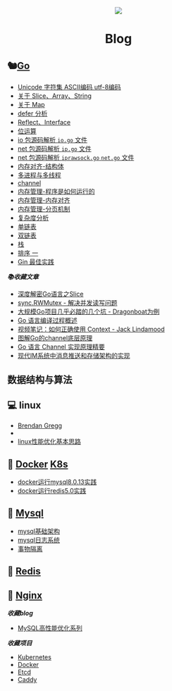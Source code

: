 <p align='center'>
<img src='https://github.com/w1991668899/blog/blob/master/image/index.jpeg'>
</p>

#  <p align='center'> Blog </p>

## 🐿[Go](https://golang.org/)

- [Unicode 字符集 ASCII编码 utf-8编码](https://github.com/w1991668899/blog/blob/master/go/unicode.md)
- [关于 Slice、Array、String](https://github.com/w1991668899/blog/blob/master/go/%E5%88%87%E7%89%87%E4%B8%8E%E6%95%B0%E7%BB%84.md)
- [关于 Map](https://github.com/w1991668899/blog/blob/master/go/map.md)
- [defer 分析](https://github.com/w1991668899/blog/blob/master/go/defer.md)
- [Reflect、Interface]()
- [位运算](https://github.com/w1991668899/blog/blob/master/go/%E4%BD%8D%E8%BF%90%E7%AE%97.md)
- [io 包源码解析 `io.go` 文件](https://github.com/w1991668899/blog/blob/master/go/io/io.md)
- [net 包源码解析 `ip.go` 文件](https://github.com/w1991668899/blog/blob/master/go/net/net_ip.md)
- [net 包源码解析 `iprawsock.go` `net.go` 文件](https://github.com/w1991668899/blog/blob/master/go/net/net_iprawsock.md)
- [内存对齐-结构体](https://www.jianshu.com/p/a0c5315400a7)
- [多进程与多线程](https://github.com/w1991668899/blog/blob/master/go/concurrent/%E5%A4%9A%E8%BF%9B%E7%A8%8B%E4%B8%8E%E5%A4%9A%E7%BA%BF%E7%A8%8B.md)
- [channel](https://github.com/w1991668899/blog/blob/master/go/concurrent/channel.md)
- [内存管理-程序是如何运行的](https://www.jianshu.com/p/f42ad2f9af73)
- [内存管理-内存对齐](https://www.jianshu.com/p/be89357ab475)
- [内存管理-分页机制](https://www.jianshu.com/p/f9e362e64ef9)
- [复杂度分析](https://www.jianshu.com/p/444c65ebb416)
- [单链表](https://github.com/w1991668899/blog/blob/master/go/structures_algorithms/single_link.md)
- [双链表](https://github.com/w1991668899/blog/blob/master/go/structures_algorithms/double_link.md)
- [栈](https://github.com/w1991668899/blog/blob/master/go/structures_algorithms/stack.md)
- [排序 一](https://github.com/w1991668899/blog/blob/master/go/structures_algorithms/%E6%8E%92%E5%BA%8F%20%E4%B8%80.md)
- [Gin 最佳实践](https://github.com/w1991668899/gin_example/blob/master/README.md)

**_📚收藏文章_**
- [深度解密Go语言之Slice](https://mp.weixin.qq.com/s/wwUFmdLTJ2xuaN8OJrUtAw)
- [sync.RWMutex - 解决并发读写问题](https://mp.weixin.qq.com/s/kQEHt37Tr7x5CIfre9-Jbw)
- [大规模Go项目几乎必踏的几个坑 - Dragonboat为例](https://zhuanlan.zhihu.com/p/53284649?utm_source=wechat_session&utm_medium=social&utm_oi=35700095320064&wechatShare=1&s_r=0&from=timeline&isappinstalled=0)
- [Go 语言编译过程概述](https://www.jianshu.com/p/2373ec6f0afc?utm_campaign=hugo&utm_medium=reader_share&utm_content=note&utm_source=weixin-timeline&from=timeline)
- [视频笔记：如何正确使用 Context - Jack Lindamood](https://blog.lab99.org/post/golang-2017-10-27-video-how-to-correctly-use-package-context.html)
- [图解Go的channel底层原理](https://mp.weixin.qq.com/s?__biz=MzUzMjk0ODI0OA==&mid=2247483766&idx=1&sn=eb605a64bed0b2066a12083f26fb04b6&chksm=faaa3501cdddbc177121ba14a6604743d5ea881ca8299d5609ac8eb9b6eca4f2a142ad5aabfd&mpshare=1&scene=23&srcid=#rd)
- [Go 语言 Channel 实现原理精要](https://studygolang.com/articles/19415)
- [现代IM系统中消息推送和存储架构的实现](https://yq.aliyun.com/articles/253242)

## 数据结构与算法


## 💻 linux   

- [Brendan Gregg](http://www.brendangregg.com/Perf/linux_perf_tools_full.png)
- []()
- [linux性能优化基本思路](https://github.com/w1991668899/blog/blob/master/linux/linux%E6%80%A7%E8%83%BD%E4%BC%98%E5%8C%96%E5%9F%BA%E6%9C%AC%E6%80%9D%E8%B7%AF.md)


## 🐘 [Docker](https://docs.docker-cn.com/) [K8s](https://kubernetes.io/zh/docs/concepts/overview/what-is-kubernetes/)

- [docker运行mysql8.0.13实践](https://www.jianshu.com/p/49f7e46cf4c6)
- [docker运行redis5.0实践](https://www.jianshu.com/p/cb3f94b263da)

## 🥔 [Mysql](https://dev.mysql.com/doc/refman/8.0/en/)

- [mysql基础架构](https://github.com/w1991668899/blog/blob/master/mysql/mysql%E5%9F%BA%E7%A1%80%E6%9E%B6%E6%9E%84.md)
- [mysql日志系统](https://github.com/w1991668899/blog/blob/master/mysql/mysql%E6%97%A5%E5%BF%97%E7%B3%BB%E7%BB%9F.md)
- [事物隔离](https://github.com/w1991668899/blog/blob/master/mysql/%E4%BA%8B%E7%89%A9%E9%9A%94%E7%A6%BB.md)

## 🌃 [Redis](http://www.redis.cn/)


## 🍅 [Nginx](https://nginx.org/en/docs/)


**_收藏blog_**
- [MySQL高性能优化系列](https://www.cnblogs.com/huchong/tag/MySQL%E9%AB%98%E6%80%A7%E8%83%BD%E4%BC%98%E5%8C%96%E7%B3%BB%E5%88%97/)

**_收藏项目_**
- [Kubernetes](https://github.com/kubernetes/kubernetes)
- [Docker](https://docs.docker-cn.com/)
- [Etcd](https://github.com/etcd-io/etcd)
- [Caddy](https://caddyserver.com/)







